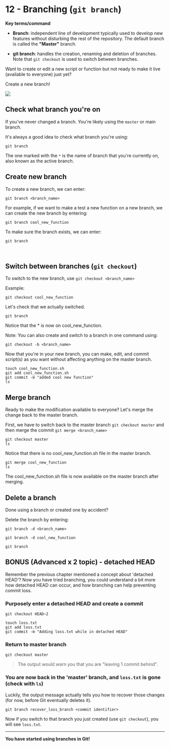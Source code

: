 # 12 - Branching (`git branch`)

**Key terms/command**

* **Branch**: independent line of development typically used to develop new features without disturbing the rest of the repository. The default branch is called the **"Master"** branch.

* **git branch**: handles the creation, renaming and deletion of branches. Note that `git checkout` is used to switch between branches.

Want to create or edit a new script or function but not ready to make it live (available to everyone) just yet?

Create a new branch!

![](img/git_branch_merge.png)


## Check what branch you're on

If you've never changed a branch. You're likely using the `master` or main branch.

It's always a good idea to check what branch you're using:

```
git branch
```

The one marked with the `*` is the name of branch that you're currently on, also known as the active branch.


## Create new branch

To create a new branch, we can enter:

```
git branch <branch_name>
```

For example, if we want to make a test a new function on a new branch, we can create the new branch by entering:
```
git branch cool_new_function
```

To make sure the branch exists, we can enter:
```
git branch
```

<br>

## Switch between branches (`git checkout`)

To switch to the new branch, use `git checkout <branch_name>`

Example:
```
git checkout cool_new_function
```

Let's check that we actually switched.
```
git branch
```

Notice that the * is now on cool_new_function.

Note: You can also create and switch to a branch in one command using:

```
git checkout -b <branch_name>
```

Now that you're in your new branch, you can make, edit, and commit script(s) as you want without affecting anything on the master branch.

```
touch cool_new_function.sh
git add cool_new_function.sh
git commit -m "added cool new function"
ls
```

## Merge branch

Ready to make the modification available to everyone? Let's merge the change back to the master branch.

First, we have to switch back to the master branch `git checkout master` and then merge the commit `git merge <branch_name>`

```
git checkout master
ls
```

Notice that there is no cool_new_function.sh file in the master branch.

```
git merge cool_new_function
ls
```

The cool_new_function.sh file is now available on the master branch after merging.

## Delete a branch

Done using a branch or created one by accident?

Delete the branch by entering:

```
git branch -d <branch_name>
```

```
git branch -d cool_new_function
```

```
git branch
```

## BONUS (Advanced x 2 topic) - detached HEAD

Remember the previous chapter mentioned a concept about 'detached HEAD'? Now you have tried branching, you could understand a bit more how detached HEAD can occur, and how branching can help preventing commit loss.

### Purposely enter a detached HEAD and create a commit
```
git checkout HEAD~2
```

```
touch loss.txt
git add loss.txt
git commit -m "Adding loss.txt while in detached HEAD"
```

### Return to master branch
```
git checkout master
```

> The output would warn you that you are "leaving 1 commit behind".

### You are now back in the 'master' branch, and `loss.txt` is gone (check with `ls`)

Luckily, the output message actually tells you how to recover those changes (for now, before Git eventually deletes it).
```
git branch recover_loss_branch <commit identifier>
```

Now if you switch to that branch you just created (use `git checkout`), you will see `loss.txt`.


***
**You have started using branches in Git!**
